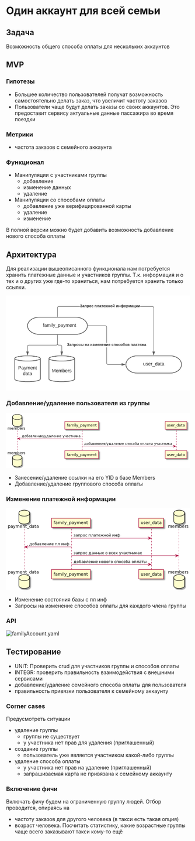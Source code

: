 # Один аккаунт для всей семьи

## Задача

Возможность общего способа оплаты для нескольких аккаунтов

## MVP

### Гипотезы

- Большее количество пользователей получат возможность самостоятельно делать заказ, что увеличит частоту заказов
- Пользователи чаще будут делать заказы со своих аккаунтов. Это предоставит сервису актуальные данные пассажира во время поездки

### Метрики

- частота заказов с семейного аккаунта

### Функционал

- Манипуляции с участниками группы
  - добавление
  - изменение данных
  - удаление
- Манипуляции со способами оплаты
  - добавление уже верифицированной карты
  - удаление
  - изменение

В полной версии можно будет добавить возможность добавление нового способа оплаты

## Архитектура

Для реализации вышеописанного функционала нам потребуется хранить платежные данные и участников группы. Т.к. информация и о тех и о других уже где-то храниться, нам потребуется хранить только ссылки.

![bl.png](./assets/bl.png)

### Добавление/удаление пользователя из группы

![memb.png](./assets/memb.png)

- Занесение/удаление ссылки на его YID в базе Members
- Добавление/удаление группового способа оплаты

### Изменение платежной информации

![paym.png](./assets/paym.png)

- Изменение состояния базы с пл инф
- Запросы на изменение способов оплаты для каждого члена группы

### API
![familyAccount.yaml](./assets/familyAccount.yaml)

## Тестирование
- UNIT: Проверить crud для участников группы и способов оплаты
-  INTEGR: проверить правильность взаимодействия с внешними сервисами
  - добавление/удаление семейного способа оплаты для пользователя
  - правильность привязки пользователя к семейному аккаунту

### Corner cases
Предусмотреть ситуации

- удаление группы
  - группы не существует
  - у участника нет прав для удаления (приглашенный)
- создание группы
  - пользователь уже является участником какой-либо группы
- удаление способа оплаты
  - у участника нет прав на удаление (приглашенный)
  - запрашиваемая карта не привязана к семейному аккаунту

### Включение фичи
Включать фичу будем на ограниченную группу людей. Отбор проводится, опираясь на 

- частоту заказов для другого человека (в такси есть такая опция)
- возраст человека. Посчитать статистику, какие возрастные группы чаще всего заказывают такси кому-то ещё 
